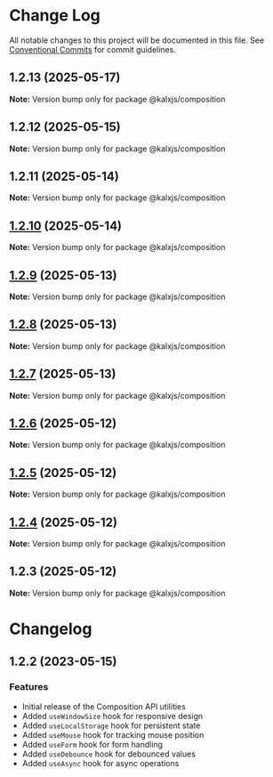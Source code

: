 # Change Log

All notable changes to this project will be documented in this file.
See [Conventional Commits](https://conventionalcommits.org) for commit guidelines.

## 1.2.13 (2025-05-17)

**Note:** Version bump only for package @kalxjs/composition

## 1.2.12 (2025-05-15)

**Note:** Version bump only for package @kalxjs/composition

## 1.2.11 (2025-05-14)

**Note:** Version bump only for package @kalxjs/composition

## [1.2.10](https://github.com/Odeneho-Calculus/kalxjs/compare/@kalxjs/composition@1.2.9...@kalxjs/composition@1.2.10) (2025-05-14)

**Note:** Version bump only for package @kalxjs/composition

## [1.2.9](https://github.com/Odeneho-Calculus/kalxjs/compare/@kalxjs/composition@1.2.8...@kalxjs/composition@1.2.9) (2025-05-13)

**Note:** Version bump only for package @kalxjs/composition

## [1.2.8](https://github.com/Odeneho-Calculus/kalxjs/compare/@kalxjs/composition@1.2.7...@kalxjs/composition@1.2.8) (2025-05-13)

**Note:** Version bump only for package @kalxjs/composition

## [1.2.7](https://github.com/Odeneho-Calculus/kalxjs/compare/@kalxjs/composition@1.2.6...@kalxjs/composition@1.2.7) (2025-05-13)

**Note:** Version bump only for package @kalxjs/composition

## [1.2.6](https://github.com/Odeneho-Calculus/kalxjs/compare/@kalxjs/composition@1.2.5...@kalxjs/composition@1.2.6) (2025-05-12)

**Note:** Version bump only for package @kalxjs/composition

## [1.2.5](https://github.com/Odeneho-Calculus/kalxjs/compare/@kalxjs/composition@1.2.4...@kalxjs/composition@1.2.5) (2025-05-12)

**Note:** Version bump only for package @kalxjs/composition

## [1.2.4](https://github.com/Odeneho-Calculus/kalxjs/compare/@kalxjs/composition@1.2.3...@kalxjs/composition@1.2.4) (2025-05-12)

**Note:** Version bump only for package @kalxjs/composition

## 1.2.3 (2025-05-12)

**Note:** Version bump only for package @kalxjs/composition

# Changelog

## 1.2.2 (2023-05-15)

### Features

- Initial release of the Composition API utilities
- Added `useWindowSize` hook for responsive design
- Added `useLocalStorage` hook for persistent state
- Added `useMouse` hook for tracking mouse position
- Added `useForm` hook for form handling
- Added `useDebounce` hook for debounced values
- Added `useAsync` hook for async operations
